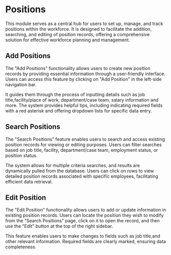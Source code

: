 # **Positions**

This module serves as a central hub for users to set up, manage, and track positions within the workforce. It is designed to facilitate the addition, searching, and editing of position records, offering a comprehensive solution for effective workforce planning and management.

## Add Positions
The "Add Positions" functionality allows users to create new position records by providing essential information through a user-friendly interface. Users can access this feature by clicking on "Add Position" in the left-side navigation bar. 

It guides them through the process of inputting details such as job title,facility/place of work, department/case team, salary information and more. The system provides helpful tips, including indicating required fields with a red asterisk and offering dropdown lists for specific data entry.

## Search Positions
The "Search Positions" feature enables users to search and access existing position records for viewing or editing purposes. Users can filter searches based on job title, facility, department/case team, employment status, or position status. 

The system allows for multiple criteria searches, and results are dynamically pulled from the database. Users can click on rows to view detailed position records associated with specific employees, facilitating efficient data retrieval.

## Edit Position
The "Edit Position" functionality allows users to add or update information in existing position records. Users can locate the position they wish to modify from the "Search Positions" page, click on it to open the record, and then use the "Edit" button at the top of the right sidebar.

This feature enables users to make changes to fields such as job title,and other relevant information. Required fields are clearly marked, ensuring data completeness.

